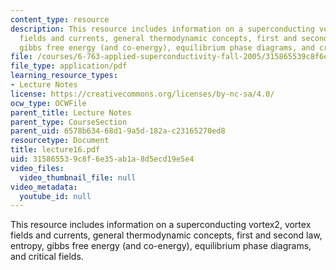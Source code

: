 ```yaml
---
content_type: resource
description: This resource includes information on a superconducting vortex2, vortex
  fields and currents, general thermodynamic concepts, first and second law, entropy,
  gibbs free energy (and co-energy), equilibrium phase diagrams, and critical fields.
file: /courses/6-763-applied-superconductivity-fall-2005/315865539c8f6e35ab1a8d5ecd19e5e4_lecture16.pdf
file_type: application/pdf
learning_resource_types:
- Lecture Notes
license: https://creativecommons.org/licenses/by-nc-sa/4.0/
ocw_type: OCWFile
parent_title: Lecture Notes
parent_type: CourseSection
parent_uid: 6578b634-68d1-9a5d-182a-c23165270ed8
resourcetype: Document
title: lecture16.pdf
uid: 31586553-9c8f-6e35-ab1a-8d5ecd19e5e4
video_files:
  video_thumbnail_file: null
video_metadata:
  youtube_id: null
---
```

This resource includes information on a superconducting vortex2, vortex fields and currents, general thermodynamic concepts, first and second law, entropy, gibbs free energy (and co-energy), equilibrium phase diagrams, and critical fields.